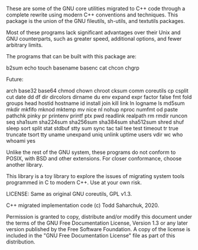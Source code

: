 These are some of the GNU core utilities migrated to C++ code through a 
complete rewrite using modern C++ conventions and techniques.  This package
is the union of the GNU fileutils, sh-utils, and textutils packages.

Most of these programs lack significant advantages over their Unix
and GNU counterparts, such as greater speed, additional options, and fewer
arbitrary limits.

The programs that can be built with this package are:

  b2sum echo touch basename basenc cat chcon chgrp 
  
Future:

  arch base32 base64 chmod chown
  chroot cksum comm coreutils cp csplit cut date dd df dir dircolors dirname
  du env expand expr factor false fmt fold groups head hostid hostname
  id install join kill link ln logname ls md5sum mkdir mkfifo mknod mktemp
  mv nice nl nohup nproc numfmt od paste pathchk pinky pr printenv printf ptx
  pwd readlink realpath rm rmdir runcon seq sha1sum sha224sum sha256sum
  sha384sum sha512sum shred shuf sleep sort split stat stdbuf stty sum sync
  tac tail tee test timeout tr true truncate tsort tty uname unexpand
  uniq unlink uptime users vdir wc who whoami yes

Unlike the rest of the GNU system, these programs do not conform to
POSIX, with BSD and other extensions.  For closer conformance, choose another 
library.

This library is a toy library to explore the issues of migrating system tools
programmed in C to modern C++.  Use at your own risk.

LICENSE: Same as original GNU coreutils, GPL v1.3.

C++ migrated implementation code (c) Todd Saharchuk, 2020.

Permission is granted to copy, distribute and/or modify this document
under the terms of the GNU Free Documentation License, Version 1.3 or
any later version published by the Free Software Foundation.  A copy 
of the license is included in the "GNU Free Documentation License" 
file as part of this distribution.